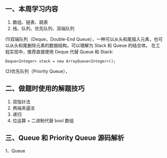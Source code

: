 ## 一、本周学习内容

1. 数组、链表、跳表
2. 栈、队列、优先队列、双端队列

(1)双端队列（Deque，Double-End Queue），一种可以从头和尾插入元素，也可以从头和尾删除元素的数据结构，可以理解为 Stack 和 Queue 的结合体。
在工程实现中，推荐直接使用 Deque 代替 Queue 和 Stack:
```
Deque<Integer> stack = new ArrayQueue<Integer>();
```

(2)优先队列（Priority Queue），

## 二、做题时使用的解题技巧
 
1. 双指针法
2. 两端夹逼法
3. 递归
3. 位运算 + 二进制代替 bool 数组

## 三、Queue 和 Priority Queue 源码解析
1、Queue
